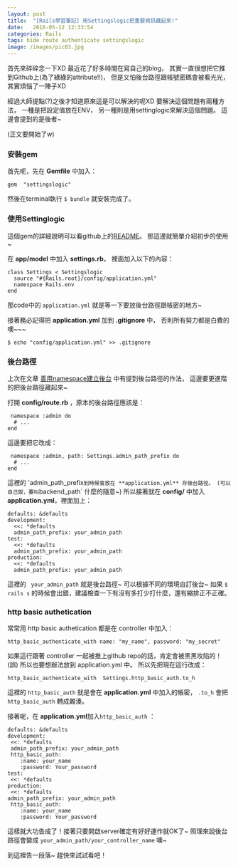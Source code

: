 ```yaml
---
layout: post
title:  "[Rails學習筆記] 用Settingslogic把重要資訊藏起來!"
date:   2016-05-12 12:33:54
categories: Rails
tags: hide route authenticate settingslogic
image: /images/pic03.jpg
---
```

首先來碎碎念一下XD
最近花了好多時間在寫自己的blog，
其實一直很想把它推到Github上(為了綠綠的attribute!!)，
但是又怕後台路徑跟帳號密碼會被看光光，其實煩惱了一陣子XD

經過大師提點(?)之後才知道原來這是可以解決的呢XD
要解決這個問題有兩種方法，
一種是把設定值放在ENV，
另一種則是用settinglogic來解決這個問題。
這邊會提到的是後者~

(正文要開始了w)

### 安裝gem

首先呢，先在 **Gemfile** 中加入：

```
gem  "settingslogic"
```

然後在terminal執行 `$ bundle` 就安裝完成了。

### 使用Settinglogic
這個gem的詳細說明可以看github上的[README]。
那這邊就簡單介紹初步的使用~

在 **app/model** 中加入 **settings.rb**，
裡面加入以下的內容：

```
class Settings < Settingslogic
  source "#{Rails.root}/config/application.yml"
  namespace Rails.env
end
```

那code中的 `application.yml` 就是等一下要放後台路徑跟帳密的地方~

接著務必記得把 **application.yml** 加到 **.gitignore** 中，
否則所有努力都是白費的噢~~~

```
$ echo "config/application.yml" >> .gitignore
```

### 後台路徑
上次在文章 [善用namespace建立後台] 中有提到後台路徑的作法，
這邊要更進階的把後台路徑藏起來~

打開 **config/route.rb** ，原本的後台路徑應該是：

```
 namespace :admin do
  # ...
end
```

這邊要把它改成：

```
 namespace :admin, path: Settings.admin_path_prefix do
  # ...
end
```

這裡的 'admin_path_prefix` 到時候會放在 **application.yml** 存後台路徑。
(可以自己取，要叫 `backend_path` 什麼的隨意~)
所以接著就在 **config/** 中加入 **application.yml**，裡面加上：

```
defaults: &defaults
development:
  <<: *defaults
  admin_path_prefix: your_admin_path
test:
  <<: *defaults
  admin_path_prefix: your_admin_path
production:
  <<: *defaults
  admin_path_prefix: your_admin_path
```

這裡的 ` your_admin_path` 就是後台路徑~ 
可以根據不同的環境自訂後台~
如果 `$ rails s` 的時候會出錯，建議檢查一下有沒有多打少打什麼，還有縮排正不正確。

### http basic authetication
常常用 http basic authetication 都是在 controller 中加入：

```
http_basic_authenticate_with name: "my_name", password: "my_secret"
```

如果這行跟著 controller 一起被推上github repo的話，肯定會被黑黑攻陷的！(誤)
所以也要想辦法放到 application.yml 中。
所以先把現在這行改成：

```
http_basic_authenticate_with  Settings.http_basic_auth.to_h
```

這裡的 `http_basic_auth` 就是會在 **application.yml** 中加入的帳密，
`.to_h` 會把 `http_basic_auth` 轉成雜湊。

接著呢，在 **application.yml**加入`http_basic_auth` ：

```
defaults: &defaults
development:
 <<: *defaults
 admin_path_prefix: your_admin_path
 http_basic_auth:
    :name: your_name 
    :password: Your_password
test:
 <<: *defaults
production:
 <<: *defaults
admin_path_prefix: your_admin_path
 http_basic_auth:
    :name: your_name 
    :password: Your_password
```

這樣就大功告成了！接著只要開啟server確定有好好運作就OK了~
照理來說後台路徑會變成 `your_admin_path/your_controller_name` 噢~

到這裡告一段落~ 趕快來試試看吧！

[README]: https://github.com/binarylogic/settingslogic
[善用namespace建立後台]: http://fumitsuki-blog.herokuapp.com/articles/backend-with-namespace